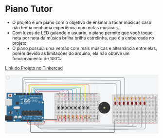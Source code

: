 # Piano Tutor
- O projeto é um piano com o objetivo de ensinar a tocar músicas caso não tenha nenhuma experiência com notas musicais. 
- Com luzes de LED guiando o usuário, o piano permite que você toque nota por nota da música brilha brilha estrelinha, que é a embarcada no projeto. 
- O piano possuía uma versão com mais músicas e alternância entre elas, porém devido as limitações do arduino, ela não obteve um funcionamento de 100%.

<a href="https://www.tinkercad.com/things/aEWSyZdIjGP-piano-com-leds-2-protoboards?sharecode=BNVdf9izXELXVY2jGTgpysTxdwZR4K1D-Vpm_em6TBs">Link do Projeto no Tinkercad</a>

<img src="circuito.png" alt="Imagem ilustrativa do circuito">